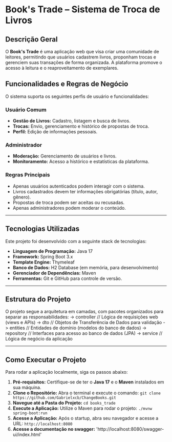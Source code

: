 # Book's Trade – Sistema de Troca de Livros

## Descrição Geral

O **Book's Trade** é uma aplicação web que visa criar uma comunidade de leitores, permitindo que usuários cadastrem livros, proponham trocas e gerenciem suas transações de forma organizada. A plataforma promove o acesso à leitura e o reaproveitamento de exemplares.

## Funcionalidades e Regras de Negócio

O sistema suporta os seguintes perfis de usuário e funcionalidades:

### Usuário Comum
- **Gestão de Livros:** Cadastro, listagem e busca de livros.
- **Trocas:** Envio, gerenciamento e histórico de propostas de troca.
- **Perfil:** Edição de informações pessoais.

### Administrador
- **Moderação:** Gerenciamento de usuários e livros.
- **Monitoramento:** Acesso a histórico e estatísticas da plataforma.

### Regras Principais
- Apenas usuários autenticados podem interagir com o sistema.
- Livros cadastrados devem ter informações obrigatórias (título, autor, gênero).
- Propostas de troca podem ser aceitas ou recusadas.
- Apenas administradores podem moderar o conteúdo.

---

## Tecnologias Utilizadas

Este projeto foi desenvolvido com a seguinte stack de tecnologias:

- **Linguagem de Programação:** Java 17
- **Framework:** Spring Boot 3.x
- **Template Engine:** Thymeleaf
- **Banco de Dados:** H2 Database (em memória, para desenvolvimento)
- **Gerenciador de Dependências:** Maven
- **Ferramentas:** Git e GitHub para controle de versão.

---

## Estrutura do Projeto

O projeto segue a arquitetura em camadas, com pacotes organizados para separar as responsabilidades:
-> controller           // Lógica de requisições web (views e APIs)
-> dto                  // Objetos de Transferência de Dados para validação
-> entities             // Entidades de domínio (modelos do banco de dados)
-> repository           // Interfaces para acesso ao banco de dados (JPA)
-> service              // Lógica de negócio da aplicação

---

## Como Executar o Projeto

Para rodar a aplicação localmente, siga os passos abaixo:

1.  **Pré-requisitos:** Certifique-se de ter o **Java 17** e o **Maven** instalados em sua máquina.
2.  **Clone o Repositório:** Abra o terminal e execute o comando:
    `git clone https://github.com/Gabrielxcb/ChangeBooks.git`
3.  **Navegue até a Pasta do Projeto:**
    `cd books_trade`
4.  **Execute a Aplicação:** Utilize o Maven para rodar o projeto:
    `./mvnw spring-boot:run`
5.  **Acesse a Aplicação:** Após o startup, abra seu navegador e acesse a URL:
    `http://localhost:8080`
6.  **Acesse a documentação no swagger:**
   'http://localhost:8080/swagger-ui/index.html' 

